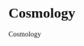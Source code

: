 # Cosmology
<head>
  <style>
    h1 {
      font-family: Bell MT;
    }
  </style>
</head>

<style>
  p {
    text-align: justify;
  }
</style>
<html>
  <head>
    <style>
      body {
        font-family: "Times New Roman", serif;
      }
    </style>
  </head>
  <body>
    <p>Cosmology
</p>
  </body>
</html>

